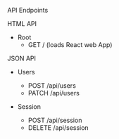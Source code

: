 API Endpoints

HTML API

- Root
    - GET /  (loads React web App)

JSON API

- Users
    - POST /api/users
    - PATCH /api/users

- Session
    - POST /api/session
    - DELETE /api/session
